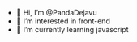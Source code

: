 - 👋 Hi, I’m @PandaDejavu
- 👀 I’m interested in front-end
- 🌱 I’m currently learning javascript

<!---
PandaDejavu/PandaDejavu is a ✨ special ✨ repository because its `README.md` (this file) appears on your GitHub profile.
You can click the Preview link to take a look at your changes.
--->
